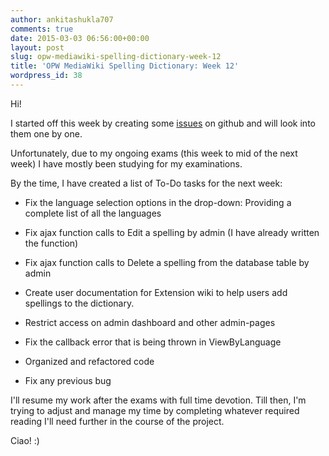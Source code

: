 ```yaml
---
author: ankitashukla707
comments: true
date: 2015-03-03 06:56:00+00:00
layout: post
slug: opw-mediawiki-spelling-dictionary-week-12
title: 'OPW MediaWiki Spelling Dictionary: Week 12'
wordpress_id: 38
---
```


Hi!

I started off this week by creating some [issues](https://github.com/ankitashukla/mediawiki-spelling-dictionary/issues/) on github and will look into them one by one.

<!-- more -->Unfortunately, due to my ongoing exams (this week to mid of the next week) I have mostly been studying for my examinations.

By the time, I have created a list of To-Do tasks for the next week:



	
  * Fix the language selection options in the drop-down: Providing a complete list of all the languages

	
  * Fix ajax function calls to Edit a spelling by admin (I have already written the function)

	
  * Fix ajax function calls to Delete a spelling from the database table by admin

	
  * Create user documentation for Extension wiki to help users add spellings to the dictionary.

	
  * Restrict access on admin dashboard and other admin-pages

	
  * Fix the callback error that is being thrown in ViewByLanguage

	
  * Organized and refactored code

	
  * Fix any previous bug


I'll resume my work after the exams with full time devotion. Till then, I'm trying to adjust and manage my time by completing whatever required reading I'll need further in the course of the project.

Ciao! :)
